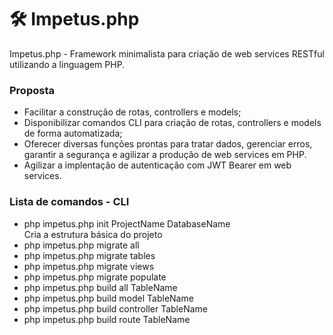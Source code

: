 # 🛠️ Impetus.php
Impetus.php - Framework minimalista para criação de web services RESTful utilizando a linguagem PHP.

### Proposta
- Facilitar a construção de rotas, controllers e models;
- Disponibilizar comandos CLI para criação de rotas, controllers e models de forma automatizada;
- Oferecer diversas funções prontas para tratar dados, gerenciar erros, garantir a segurança e agilizar a produção de web services em PHP.
- Agilizar a implentação de autenticação com JWT Bearer em web services.

### Lista de comandos - CLI
- php impetus.php init ProjectName DatabaseName
<br> Cria a estrutura básica do projeto
- php impetus.php migrate all
- php impetus.php migrate tables
- php impetus.php migrate views
- php impetus.php migrate populate
- php impetus.php build all TableName
- php impetus.php build model TableName
- php impetus.php build controller TableName
- php impetus.php build route TableName
